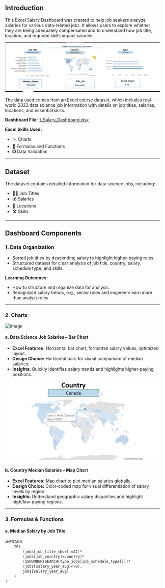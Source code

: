 
## Introduction
This Excel Salary Dashboard was created to help job seekers analyze salaries for various data-related jobs. It allows users to explore whether they are being adequately compensated and to understand how job title, location, and required skills impact salaries.

![image alt](https://github.com/salmaert/Excel_projects_Data_Analytics/blob/ea926ab0d06a1d9bb42dde232b7d79eeed15343e/Excel_Project1/Project1_image.png)

The data used comes from an Excel course dataset, which includes real-world 2023 data science job information with details on job titles, salaries, locations, and essential skills.

**Dashboard File:** [1_Salary_Dashboard.xlsx](#)  

**Excel Skills Used:**
- 📉 Charts
- 🧮 Formulas and Functions
- ❎ Data Validation

---

## Dataset
The dataset contains detailed information for data science jobs, including:
- 👨‍💼 Job Titles
- 💰 Salaries
- 📍 Locations
- 🛠️ Skills

---

## Dashboard Components

### 1. Data Organization
- Sorted job titles by descending salary to highlight higher-paying roles.
- Structured dataset for clear analysis of job title, country, salary, schedule type, and skills.

**Learning Outcomes:**
- How to structure and organize data for analysis.
- Recognized salary trends, e.g., senior roles and engineers earn more than analyst roles.

---

### 2. Charts

<img width="464" height="244" alt="image" src="https://github.com/user-attachments/assets/69cd72c7-a56b-410d-85c2-750184fdb360" />

#### a. Data Science Job Salaries – Bar Chart
- **Excel Features:** Horizontal bar chart, formatted salary values, optimized layout.
- **Design Choice:** Horizontal bars for visual comparison of median salaries.
- **Insights:** Quickly identifies salary trends and highlights higher-paying positions.


![imagealt](https://github.com/salmaert/Excel_projects_Data_Analytics/blob/61594dcd3db7aadbb766505cbb686c57c9310f5a/Excel_Project1/Project_1.2.png)

#### b. Country Median Salaries – Map Chart
- **Excel Features:** Map chart to plot median salaries globally.
- **Design Choice:** Color-coded map for visual differentiation of salary levels by region.
- **Insights:** Understand geographic salary disparities and highlight high/low-paying regions.

---

### 3. Formulas & Functions

#### a. Median Salary by Job Title
```excel
=MEDIAN(
    IF(
        (jobs[job_title_short]=A2)*
        (jobs[job_country]=country)*
        (ISNUMBER(SEARCH(type,jobs[job_schedule_type])))*
        (jobs[salary_year_avg]<>0),
        jobs[salary_year_avg]
    )
)

